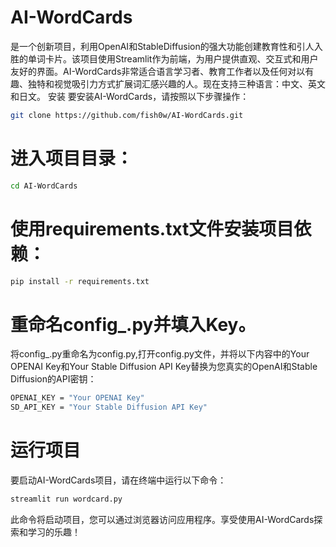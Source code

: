 # AI-WordCards
是一个创新项目，利用OpenAI和StableDiffusion的强大功能创建教育性和引人入胜的单词卡片。该项目使用Streamlit作为前端，为用户提供直观、交互式和用户友好的界面。AI-WordCards非常适合语言学习者、教育工作者以及任何对以有趣、独特和视觉吸引力方式扩展词汇感兴趣的人。现在支持三种语言：中文、英文和日文。
安装
要安装AI-WordCards，请按照以下步骤操作：
```bash 
git clone https://github.com/fish0w/AI-WordCards.git
```
# 进入项目目录：
```bash 
cd AI-WordCards
```
# 使用requirements.txt文件安装项目依赖：
```bash 
pip install -r requirements.txt
```
# 重命名config_.py并填入Key。
将config_.py重命名为config.py,打开config.py文件，并将以下内容中的Your OPENAI Key和Your Stable Diffusion API Key替换为您真实的OpenAI和Stable Diffusion的API密钥：
```bash
OPENAI_KEY = "Your OPENAI Key"
SD_API_KEY = "Your Stable Diffusion API Key"
```
# 运行项目
要启动AI-WordCards项目，请在终端中运行以下命令：
```bash
streamlit run wordcard.py
```
此命令将启动项目，您可以通过浏览器访问应用程序。享受使用AI-WordCards探索和学习的乐趣！
